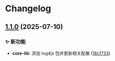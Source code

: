 # Changelog

## [1.1.0](https://github.com/CandriaJS/core-lib/compare/log4js-v1.0.0...log4js-v1.1.0) (2025-07-10)


### ✨ 新功能

* **core-lib:** 添加 log4js 包并更新相关配置 ([18cf733](https://github.com/CandriaJS/core-lib/commit/18cf733ae11753728601982fca80b99c226f4e5c))
